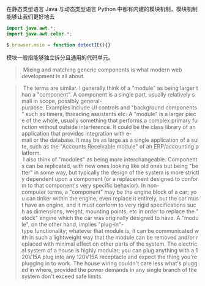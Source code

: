 




在静态类型语言 Java 与动态类型语言 Python 中都有内建的模块机制，模块机制能够让我们更好地去
```java
import java.awt.*; 
import java.awt.color.*;

```


```javascript
$.browser.msie = function detectIE(){}
```


模块一般指能够独立拆分且通用的代码单元。

> Mixing and matching generic components is what modern web development is all about.


> The terms are similar. I generally think of a "module" as being larger than a "component". A component is a single part, usually relatively small in scope, possibly general-purpose. Examples include UI controls and "background components" such as timers, threading assistants etc. A "module" is a larger piece of the whole, usually something that performs a complex primary function without outside interference. It could be the class library of an application that provides integration with e-mail or the database. It may be as large as a single application of a suite, such as the "Accounts Receivable module" of an ERP/accounting platform.
> 
> I also think of "modules" as being more interchangeable. Components can be replicated, with new ones looking like old ones but being "better" in some way, but typically the design of the system is more strictly dependent upon a component (or a replacement designed to conform to that component's very specific behavior). In non-computer terms, a "component" may be the engine block of a car; you can tinker within the engine, even replace it entirely, but the car must have an engine, and it must conform to very rigid specifications such as dimensions, weight, mounting points, etc in order to replace the "stock" engine which the car was originally designed to have. A "module", on the other hand, implies "plug-in"-type functionality; whatever that module is, it can be communicated with in such a lightweight way that the module can be removed and/or replaced with minimal effect on other parts of the system. The electrical system of a house is highly modular; you can plug anything with a 120V15A plug into any 120V15A receptacle and expect the thing you're plugging in to work. The house wiring couldn't care less what's plugged in where, provided the power demands in any single branch of the system don't exceed safe limits.

